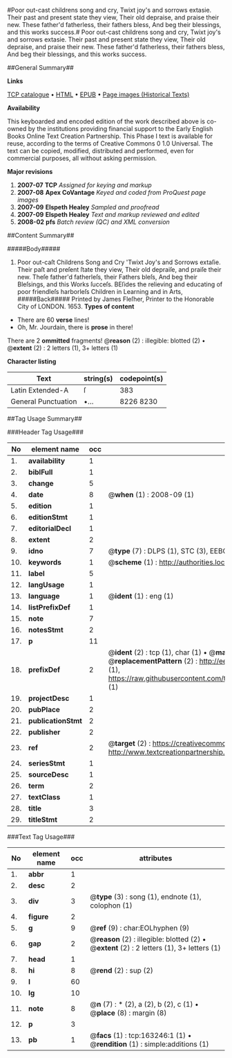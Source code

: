 #Poor out-cast childrens song and cry, Twixt joy's and sorrows extasie. Their past and present state they view, Their old depraise, and praise their new. These father'd fatherless, their fathers bless, And beg their blessings, and this works success.#
Poor out-cast childrens song and cry, Twixt joy's and sorrows extasie. Their past and present state they view, Their old depraise, and praise their new. These father'd fatherless, their fathers bless, And beg their blessings, and this works success.

##General Summary##

**Links**

[TCP catalogue](http://www.ota.ox.ac.uk/tcp/)  • 
[HTML](http://tei.it.ox.ac.uk/tcp/Texts-HTML/free/A90/A90836.html)  • 
[EPUB](http://tei.it.ox.ac.uk/tcp/Texts-EPUB/free/A90/A90836.epub) • 
[Page images (Historical Texts)](https://data.historicaltexts.jisc.ac.uk/view?pubId=eebo-99870389e&pageId=eebo-99870389e-163246-1)

**Availability**

This keyboarded and encoded edition of the
	       work described above is co-owned by the institutions
	       providing financial support to the Early English Books
	       Online Text Creation Partnership. This Phase I text is
	       available for reuse, according to the terms of Creative
	       Commons 0 1.0 Universal. The text can be copied,
	       modified, distributed and performed, even for
	       commercial purposes, all without asking permission.

**Major revisions**

1. __2007-07__ __TCP__ *Assigned for keying and markup*
1. __2007-08__ __Apex CoVantage__ *Keyed and coded from ProQuest page images*
1. __2007-09__ __Elspeth Healey__ *Sampled and proofread*
1. __2007-09__ __Elspeth Healey__ *Text and markup reviewed and edited*
1. __2008-02__ __pfs__ *Batch review (QC) and XML conversion*

##Content Summary##

#####Body#####

1. Poor out-caſt Childrens Song and Cry 'Twixt Joy's and Sorrows extaſie. Their paſt and preſent ſtate they view, Their old depraiſe, and praiſe their new. Theſe father'd fatherleſs, their Fathers bleſs, And beg their Bleſsings, and this Works ſucceſs.
BEſides the relieving and educating of poor friendleſs harborleſs Children in Learning and in Arts, 
#####Back#####
Printed by James Fleſher, Printer to the Honorable City of LONDON. 1653.
**Types of content**

  * There are 60 **verse** lines!
  * Oh, Mr. Jourdain, there is **prose** in there!

There are 2 **ommitted** fragments! 
 @__reason__ (2) : illegible: blotted (2)  •  @__extent__ (2) : 2 letters (1), 3+ letters (1)

**Character listing**


|Text|string(s)|codepoint(s)|
|---|---|---|
|Latin Extended-A|ſ|383|
|General Punctuation|•…|8226 8230|

##Tag Usage Summary##

###Header Tag Usage###

|No|element name|occ|attributes|
|---|---|---|---|
|1.|__availability__|1||
|2.|__biblFull__|1||
|3.|__change__|5||
|4.|__date__|8| @__when__ (1) : 2008-09 (1)|
|5.|__edition__|1||
|6.|__editionStmt__|1||
|7.|__editorialDecl__|1||
|8.|__extent__|2||
|9.|__idno__|7| @__type__ (7) : DLPS (1), STC (3), EEBO-CITATION (1), PROQUEST (1), VID (1)|
|10.|__keywords__|1| @__scheme__ (1) : http://authorities.loc.gov/ (1)|
|11.|__label__|5||
|12.|__langUsage__|1||
|13.|__language__|1| @__ident__ (1) : eng (1)|
|14.|__listPrefixDef__|1||
|15.|__note__|7||
|16.|__notesStmt__|2||
|17.|__p__|11||
|18.|__prefixDef__|2| @__ident__ (2) : tcp (1), char (1)  •  @__matchPattern__ (2) : ([0-9\-]+):([0-9IVX]+) (1), (.+) (1)  •  @__replacementPattern__ (2) : http://eebo.chadwyck.com/downloadtiff?vid=$1&page=$2 (1), https://raw.githubusercontent.com/textcreationpartnership/Texts/master/tcpchars.xml#$1 (1)|
|19.|__projectDesc__|1||
|20.|__pubPlace__|2||
|21.|__publicationStmt__|2||
|22.|__publisher__|2||
|23.|__ref__|2| @__target__ (2) : https://creativecommons.org/publicdomain/zero/1.0/ (1), http://www.textcreationpartnership.org/docs/. (1)|
|24.|__seriesStmt__|1||
|25.|__sourceDesc__|1||
|26.|__term__|2||
|27.|__textClass__|1||
|28.|__title__|3||
|29.|__titleStmt__|2||


###Text Tag Usage###

|No|element name|occ|attributes|
|---|---|---|---|
|1.|__abbr__|1||
|2.|__desc__|2||
|3.|__div__|3| @__type__ (3) : song (1), endnote (1), colophon (1)|
|4.|__figure__|2||
|5.|__g__|9| @__ref__ (9) : char:EOLhyphen (9)|
|6.|__gap__|2| @__reason__ (2) : illegible: blotted (2)  •  @__extent__ (2) : 2 letters (1), 3+ letters (1)|
|7.|__head__|1||
|8.|__hi__|8| @__rend__ (2) : sup (2)|
|9.|__l__|60||
|10.|__lg__|10||
|11.|__note__|8| @__n__ (7) : * (2), a (2), b (2), c (1)  •  @__place__ (8) : margin (8)|
|12.|__p__|3||
|13.|__pb__|1| @__facs__ (1) : tcp:163246:1 (1)  •  @__rendition__ (1) : simple:additions (1)|
